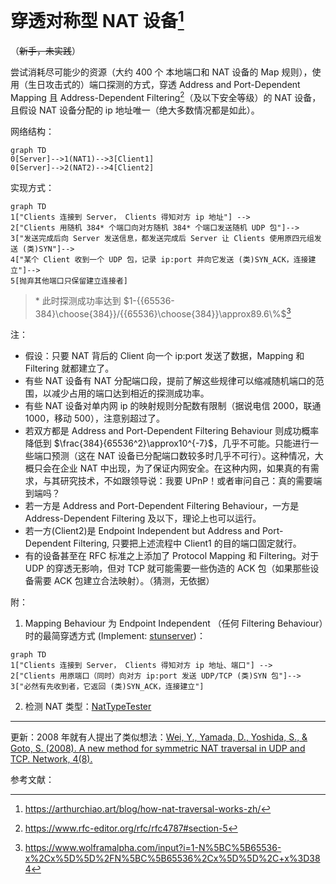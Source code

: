 

# 穿透对称型 NAT 设备[^1]

（~~新手，未实践~~）

尝试消耗尽可能少的资源（大约 400 个 本地端口和 NAT 设备的 Map 规则），使用（生日攻击式的）端口探测的方式，穿透 Address and Port-Dependent Mapping 且 Address-Dependent Filtering[^2]（及以下安全等级）的 NAT 设备，且假设 NAT 设备分配的 ip 地址唯一（绝大多数情况都是如此）。

网络结构：

```mermaid
graph TD
0[Server]-->1(NAT1)-->3[Client1]
0[Server]-->2(NAT2)-->4[Client2]
```

实现方式：

```mermaid
graph TD
1["Clients 连接到 Server， Clients 得知对方 ip 地址"] -->
2["Clients 用随机 384* 个端口向对方随机 384* 个端口发送随机 UDP 包"]-->
3["发送完成后向 Server 发送信息，都发送完成后 Server 让 Clients 使用原四元组发送 (类)SYN"]-->
4["某个 Client 收到一个 UDP 包，记录 ip:port 并向它发送 (类)SYN_ACK，连接建立"]-->
5[抛弃其他端口只保留建立连接者]
```

> \* 此时探测成功率达到 $1-{{65536-384}\choose{384}}/{{65536}\choose{384}}\approx89.6\%$[^3]

注：

- 假设：只要 NAT 背后的 Client 向一个 ip:port 发送了数据，Mapping 和 Filtering 就都建立了。
- 有些 NAT 设备有 NAT 分配端口段，提前了解这些规律可以缩减随机端口的范围，以减少占用的端口达到相近的探测成功率。
- 有些 NAT 设备对单内网 ip 的映射规则分配数有限制（据说电信 2000，联通 1000，移动 500），注意别超过了。
- 若双方都是 Address and Port-Dependent Filtering Behaviour 则成功概率降低到 $\frac{384}{65536^2}\approx10^{-7}$，几乎不可能。只能进行一些端口预测（这在 NAT 设备已分配端口数较多时几乎不可行）。这种情况，大概只会在企业 NAT 中出现，为了保证内网安全。在这种内网，如果真的有需求，与其研究技术，不如跟领导说：我要 UPnP！或者审问自己：真的需要端到端吗？
- 若一方是 Address and Port-Dependent Filtering Behaviour，一方是 Address-Dependent Filtering 及以下，理论上也可以运行。
- 若一方(Client2)是 Endpoint Independent but Address and Port-Dependent Filtering, 只要把上述流程中 Client1 的目的端口固定就行。
- 有的设备甚至在 RFC 标准之上添加了 Protocol Mapping 和 Filtering。对于 UDP 的穿透无影响，但对 TCP 就可能需要一些伪造的 ACK 包（如果那些设备需要 ACK 包建立合法映射）。（猜测，无依据）


附：
1. Mapping Behaviour 为 Endpoint Independent （任何 Filtering Behaviour）时的最简穿透方式 (Implement: [stunserver](https://github.com/jselbie/stunserver))：

```mermaid
graph TD
1["Clients 连接到 Server， Clients 得知对方 ip 地址、端口"] -->
2["Clients 用原端口（同时）向对方 ip:port 发送 UDP/TCP (类)SYN 包"]-->
3["必然有先收到者，它返回 (类)SYN_ACK，连接建立"]
```

2. 检测 NAT 类型：[NatTypeTester](https://github.com/HMBSbige/NatTypeTester)

-----
更新：2008 年就有人提出了类似想法：[Wei, Y., Yamada, D., Yoshida, S., & Goto, S. (2008). A new method for symmetric NAT traversal in UDP and TCP. Network, 4(8).](https://www.researchgate.net/profile/Yuan-Wei-24/publication/228411948_A_New_Method_for_Symmetric_NAT_Traversal_in_UDP_and_TCP/links/00b49534cb243e3062000000/A-New-Method-for-Symmetric-NAT-Traversal-in-UDP-and-TCP.pdf)

参考文献：

[^1]:https://arthurchiao.art/blog/how-nat-traversal-works-zh/
[^2]:https://www.rfc-editor.org/rfc/rfc4787#section-5
[^3]:https://www.wolframalpha.com/input?i=1-N%5BC%5B65536-x%2Cx%5D%5D%2FN%5BC%5B65536%2Cx%5D%5D%2C+x%3D384

